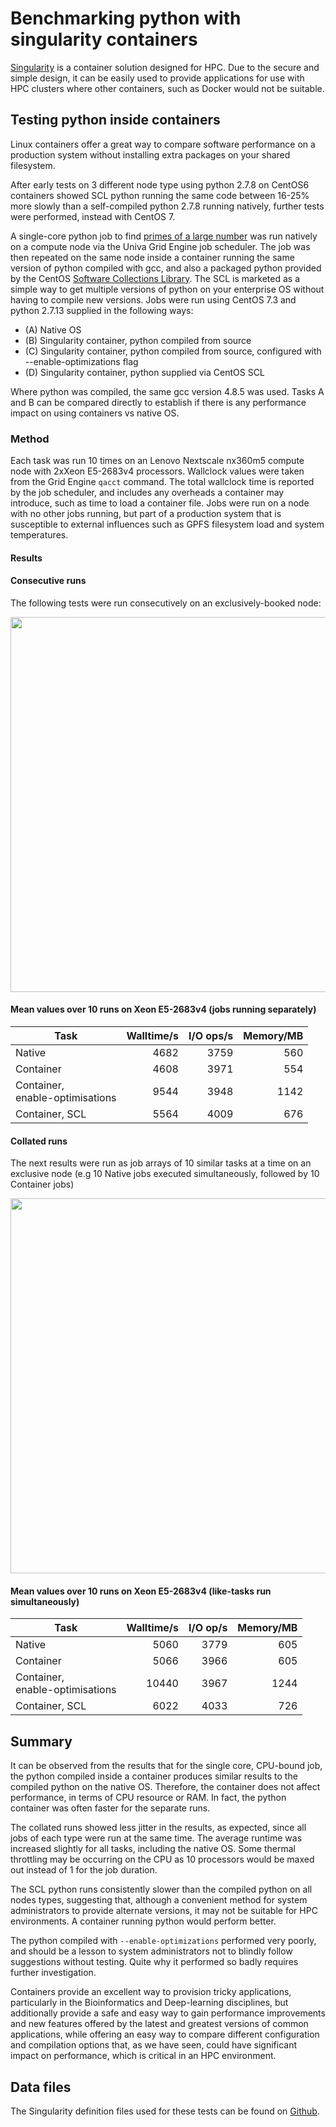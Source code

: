 # Benchmarking python with singularity containers

[Singularity](http://singularity.lbl.gov/) is a container solution designed for HPC.
Due to the secure and simple design, it can be easily used to provide
applications for use with HPC clusters where other containers, such as Docker
would not be suitable.

## Testing python inside containers

Linux containers offer a great way to compare software performance on a production system without installing extra packages on your shared filesystem.

After early tests on 3 different node type using python 2.7.8 on CentOS6 containers showed SCL python running the same code between 16-25% more slowly than a self-compiled python 2.7.8 running natively, further tests were performed, instead with CentOS 7.

A single-core python job to find [primes of a large number](https://github.com/sbutcher/python_test/blob/master/python_prime2.py) was run natively on a compute node via the Univa Grid Engine job scheduler. The job was then repeated on the same node inside a container running the same version of python compiled with gcc, and also a packaged python provided by the CentOS [Software Collections Library](https://wiki.centos.org/AdditionalResources/Repositories/SCL). The SCL is marketed as a simple way to get multiple versions of python on your enterprise OS without having to compile new versions. Jobs were run using CentOS 7.3 and python 2.7.13 supplied in the following ways:

* (A) Native OS
* (B) Singularity container, python compiled from source
* (C) Singularity container, python compiled from source, configured with --enable-optimizations flag
* (D) Singularity container, python supplied via CentOS SCL

Where python was compiled, the same gcc version 4.8.5 was used. Tasks A and B can be compared directly to establish if there is any performance impact on using containers vs native OS.

### Method

Each task was run 10 times on an Lenovo Nextscale nx360m5 compute node with 2xXeon E5-2683v4 processors. Wallclock values were taken from the Grid Engine `qacct` command. The total wallclock time is reported by the job scheduler, and includes any overheads a container may introduce, such as time to load a container file. Jobs were run on a node with no other jobs running, but part of a production system that is susceptible to external influences such as GPFS filesystem load and system temperatures.

#### Results

#### Consecutive runs
The following tests were run consecutively on an exclusively-booked node:

<img src="/rplot.png" width=600>

#### Mean values over 10 runs on Xeon E5-2683v4 (jobs running separately)

| Task | Walltime/s | I/O ops/s | Memory/MB |
| --- | --: | --: | --: |
| Native  | 4682 | 3759 | 560 |
| Container  | 4608 | 3971 | 554 |
| Container,<br/> enable-optimisations | 9544 | 3948 | 1142 |
| Container, SCL  | 5564 | 4009 | 676 |

#### Collated runs

The next results were run as job arrays of 10 similar tasks at a time on an exclusive node (e.g 10 Native jobs executed simultaneously, followed by 10 Container jobs)

<img src="/rplot-batch.png" width=600>

#### Mean values over 10 runs on Xeon E5-2683v4 (like-tasks run simultaneously)

| Task | Walltime/s | I/O op/s | Memory/MB |
| --- | --: | --: | --: |
| Native  | 5060 | 3779 | 605 |
| Container  | 5066 | 3966 | 605 |
| Container,<br/> enable-optimisations | 10440 | 3967 | 1244 |
| Container, SCL  | 6022 | 4033 | 726|

## Summary

It can be observed from the results that for the single core, CPU-bound job, the python compiled inside a container produces similar results to the compiled python on the native OS. Therefore, the container does not affect performance, in terms of CPU resource or RAM. In fact, the python container was often faster for the separate runs.

The collated runs showed less jitter in the results, as expected, since all jobs of each type were run at the same time. The average runtime was increased slightly for all tasks, including the native OS. Some thermal throttling may be occurring on the CPU as 10 processors would be maxed out instead of 1 for the job duration.

The SCL python runs consistently slower than the compiled python on all nodes types, suggesting that, although a convenient method for system administrators to provide alternate versions, it may not be suitable for HPC environments. A container running python would perform better.

The python compiled with `--enable-optimizations` performed very poorly, and should be a lesson to system administrators not to blindly follow suggestions without testing. Quite why it performed so badly requires further investigation.

Containers provide an excellent way to provision tricky applications, particularly in the Bioinformatics and Deep-learning disciplines, but additionally provide a safe and easy way to gain performance improvements and new features offered by the latest and greatest versions of common applications, while offering an easy way to compare different configuration and compilation options that, as we have seen, could have significant impact on performance, which is critical in an HPC environment.

## Data files

The Singularity definition files used for these tests can be found on [Github](https://github.com/sbutcher/python_test).
